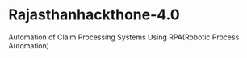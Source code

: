# Rajasthanhackthone-4.0
Automation of Claim Processing Systems Using RPA(Robotic Process Automation)
